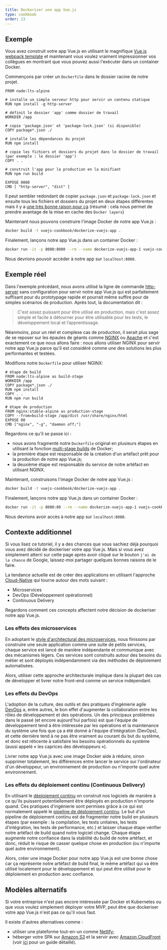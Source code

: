 ```yaml
---
title: Dockeriser une app Vue.js
type: cookbook
order: 13
---
```


## Exemple

Vous avez construit votre app Vue.js en utilisant le magnifique [Vue.js webpack template](https://github.com/vuejs-templates/webpack) et maintenant vous voulez vraiment impressionner vos collègues en montrant que vous pouvez aussi l'exécuter dans un container Docker.

Commençons par créer un `Dockerfile` dans le dossier racine de notre projet.

```docker
FROM node:lts-alpine

# installe un simple serveur http pour servir un contenu statique
RUN npm install -g http-server

# définit le dossier 'app' comme dossier de travail
WORKDIR /app

# copie 'package.json' et 'package-lock.json' (si disponible)
COPY package*.json ./

# installe les dépendances du projet
RUN npm install

# copie les fichiers et dossiers du projet dans le dossier de travail (par exemple : le dossier 'app')
COPY . .

# construit l'app pour la production en la minifiant
RUN npm run build

EXPOSE 8080
CMD [ "http-server", "dist" ]
```

Il peut sembler redondant de copier `package.json` et `package-lock.json` et ensuite tous les fichiers et dossiers du projet en deux étapes différentes mais il y a [une très bonne raison pour ça](http://bitjudo.com/blog/2014/03/13/building-efficient-dockerfiles-node-dot-js/) (résumé : cela nous permet de prendre avantage de la mise en cache des `Docker layers`)

Maintenant nous pouvons construire l'image Docker de notre app Vue.js :

```bash
docker build -t vuejs-cookbook/dockerize-vuejs-app .
```

Finalement, lançons notre app Vue.js dans un container Docker :

```bash
docker run -it -p 8080:8080 --rm --name dockerize-vuejs-app-1 vuejs-cookbook/dockerize-vuejs-app
```

Nous devrions pouvoir accèder à notre app sur `localhost:8080`.

## Exemple réel

Dans l'exemple précédant, nous avons utilisé la ligne de commande [http-server](https://github.com/indexzero/http-server) sans configuration pour servir notre app Vue.js qui est parfaitement suffisant pour du prototypage rapide et pourrait même suffire pour de simples scénarios de production. Après tout, la documentation dit :

> C'est assez puissant pour être utilisé en production, mais c'est assez simple et facile à détourner pour être utilisable pour les tests, le développement local et l’apprentissage.

Néanmoins, pour un réel et complexe cas de production, il serait plus sage de se reposer sur les épaules de géants comme [NGINX](https://www.nginx.com/) ou [Apache](https://httpd.apache.org/) et c'est exactement ce que nous allons faire : nous allons utiliser NGINX pour servir notre app Vue.js parce qu'il est considéré comme une des solutions les plus performantes et testées.

Modifions notre `Dockerfile` pour utiliser NGINX:

 ```docker
# étape de build
FROM node:lts-alpine as build-stage
WORKDIR /app
COPY package*.json ./
RUN npm install
COPY . .
RUN npm run build

# étape de production
FROM nginx:stable-alpine as production-stage
COPY --from=build-stage /app/dist /usr/share/nginx/html
EXPOSE 80
CMD ["nginx", "-g", "daemon off;"]
```

Regardons ce qu'il se passe ici :
* nous avons fragmenté notre `Dockerfile` original en plusieurs étapes en utilisant la fonction [multi-stage builds](https://docs.docker.com/develop/develop-images/multistage-build/) de Docker;
* la première étape est responsable de la création d'un artéfact prêt pour la production de notre app Vue.js;
* la deuxième étape est responsable du service de notre artéfact en utilisant NGINX.

Maintenant, construisons l'image Docker de notre app Vue.js :

```bash
docker build -t vuejs-cookbook/dockerize-vuejs-app .
```

Finalement, lançons notre app Vue.js dans un container Docker :

```bash
docker run -it -p 8080:80 --rm --name dockerize-vuejs-app-1 vuejs-cookbook/dockerize-vuejs-app
```

Nous devrions avoir accès à notre app sur `localhost:8080`.

## Contexte additionnel

Si vous lisez ce tutoriel, il y a des chances que vous sachiez déjà pourquoi vous avez décidé de dockeriser votre app Vue.js. Mais si vous avez simplement atterri sur cette page après avoir cliqué sur le bouton `j'ai de la chance` de Google, laissez-moi partager quelques bonnes raisons de le faire.

La tendance actuelle est de créer des applications en utilisant l'approche [Cloud-Native](https://pivotal.io/cloud-native) qui tourne autour des mots suivant :
* Microservices
* DevOps (Développement opérationnel)
* Continuous Delivery

Regardons comment ces concepts affectent notre décision de dockeriser notre app Vue.js.

### Les effets des microservices

En adoptant le [style d'architectural des microservices](https://martinfowler.com/microservices/), nous finissons par construire une seule application comme une suite de petits services, chaque service est lancé de manière indépendante et communique avec des mécanismes légers. Ces services sont construits autour des besoins du métier et sont déployés indépendamment via des méthodes de déploiement automatisées.

Alors, utiliser cette approche architecturale implique dans la plupart des cas de développer et livrer notre front-end comme un service indépendant.

### Les effets du DevOps

L'adoption de la culture, des outils et des pratiques d’ingénierie agile [DevOps](https://martinfowler.com/bliki/DevOpsCulture.html) a, entre autres, le bon effet d'augmenter la collaboration entre les rôles de développement et des opérations. Un des principaux problèmes dans le passé (et encore aujourd'hui parfois) est que l'équipe de développement tend à être intéressée par les opérations et la maintenance du système une fois que ça a été donné à l'équipe d'intégration (DevOps), et cette dernière tend à ne pas être vraiment au courant du but du système, et donc est réticente à satisfaire les besoins opérationnels du système (aussi appelé « les caprices des développeurs »).

Livrer notre app Vue.js avec une image Docker aide à réduire, sinon supprimer totalement, les différences entre lancer le service sur l'ordinateur d'un développeur, un environnement de production ou n'importe quel autre environnement.

### Les effets du déploiement continu (Continuous Delivery)

En utilisant le [déploiement continu](https://martinfowler.com/bliki/ContinuousDelivery.html) on construit nos logiciels de manière à ce qu'ils puissent potentiellement être déployés en production n'importe quand. Ces pratiques d'ingénierie sont permises grâce à ce qui est normalement appelé le [pipeline de déploiement continu](https://martinfowler.com/bliki/DeploymentPipeline.html). Le but d'un pipeline de déploiement continu est de fragmenter notre build en plusieurs étapes (par exemple : la compilation, les tests unitaires, les tests d’intégration, les tests de performance, etc.) et laisser chaque étape vérifier notre artéfact de build quand notre logiciel change. Chaque étape augmente notre confiance dans la stabilité du build de notre artéfact, et donc, réduit le risque de casser quelque chose en production (ou n'importe quel autre environnement).

Alors, créer une image Docker pour notre app Vue.js est une bonne chose car ça représente notre artéfact de build final, le même artéfact qui va être utilisé localement pour le développement et qui peut être utilisé pour le déploiement en production avec confiance.

## Modèles alternatifs

Si votre entreprise n'est pas encore intéressée par Docker et Kubernetes ou que vous voulez simplement déployer votre MVP, peut être que dockeriser votre app Vue.js n'est pas ce qu'il vous faut.

Il existe d'autres alternatives comme :
* utiliser une plateforme tout-en-un comme [Netlify](https://www.netlify.com/);
* héberger votre SPA sur [Amazon S3](https://aws.amazon.com/s3/) et la servir avec [Amazon CloudFront](https://aws.amazon.com/cloudfront/) (voir [ici](https://serverless-stack.com/chapters/deploy-the-frontend.html) pour un guide détaillé).

